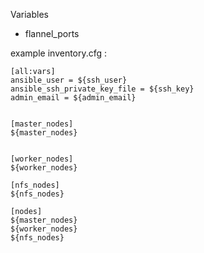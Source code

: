 Variables
- flannel_ports

example inventory.cfg :
```
[all:vars]
ansible_user = ${ssh_user}
ansible_ssh_private_key_file = ${ssh_key}
admin_email = ${admin_email}


[master_nodes]
${master_nodes}


[worker_nodes]
${worker_nodes}

[nfs_nodes]
${nfs_nodes}

[nodes]
${master_nodes}
${worker_nodes}
${nfs_nodes}
```
